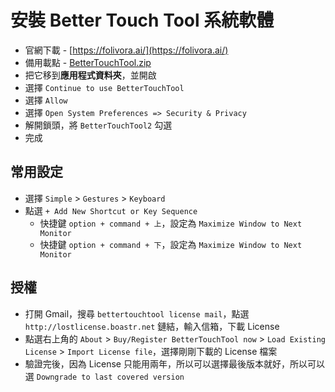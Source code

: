 # 安裝 Better Touch Tool 系統軟體

  * 官網下載 - [https://folivora.ai/](https://folivora.ai/)
  * 備用載點 - [BetterTouchTool.zip](https://cdn.ioa.tw/MacEnvInit/BetterTouchTool.zip)
  * 把它移到**應用程式資料夾**，並開啟
  * 選擇 `Continue to use BetterTouchTool`
  * 選擇 `Allow`
  * 選擇 `Open System Preferences => Security & Privacy`
  * 解開鎖頭，將 `BetterTouchTool2` 勾選
  * 完成

## 常用設定

  * 選擇 `Simple` > `Gestures` > `Keyboard`
  * 點選 `+ Add New Shortcut or Key Sequence`
    * 快捷鍵 `option + command + 上`，設定為 `Maximize Window to Next Monitor`
    * 快捷鍵 `option + command + 下`，設定為 `Maximize Window to Next Monitor`

## 授權
  
  * 打開 Gmail，搜尋 `bettertouchtool license mail`，點選 `http://lostlicense.boastr.net` 鏈結，輸入信箱，下載 License
  * 點選右上角的 `About` > `Buy/Register BetterTouchTool now` > `Load Existing License` > `Import License file`，選擇剛剛下載的 License 檔案
  * 驗證完後，因為 License 只能用兩年，所以可以選擇最後版本就好，所以可以選 `Downgrade to last covered version`
